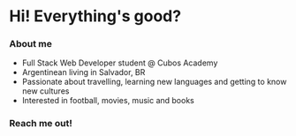 # Hi! Everything's good?

### About me

- Full Stack Web Developer student @ Cubos Academy
- Argentinean living in Salvador, BR
- Passionate about travelling, learning new languages and getting to know new cultures
- Interested in football, movies, music and books

### Reach me out!